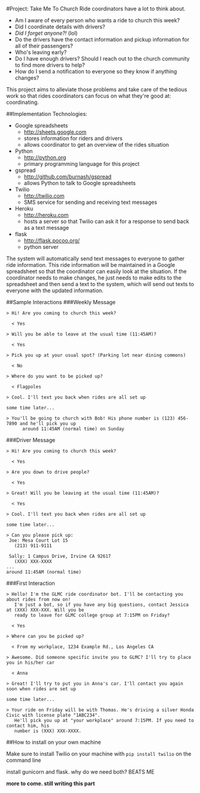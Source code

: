 #Project: Take Me To Church
Ride coordinators have a lot to think about.
* Am I aware of every person who wants a ride to church this week? 
* Did I coordinate details with drivers? 
* _Did I forget anyone?!_ (lol)  
* Do the drivers have the contact information and pickup information for all of their passengers?
* Who's leaving early? 
* Do I have enough drivers? Should I reach out to the church community to find more drivers to help? 
* How do I send a notification to everyone so they know if anything changes? 

This project aims to alleviate those problems and take care of the tedious work so that rides coordinators can focus on what they're good at: coordinating.

##Implementation
Technologies:
* Google spreadsheets 
  * http://sheets.google.com
  * stores information for riders and drivers
  * allows coordinator to get an overview of the rides situation
* Python
  * http://python.org
  * primary programming language for this project
* gspread 
  * http://github.com/burnash/gspread
  * allows Python to talk to Google spreadsheets
* Twilio 
  * http://twilio.com
  * SMS service for sending and receiving text messages
* Heroku 
  * http://heroku.com
  * hosts a server so that Twilio can ask it for a response to send back as a text message
* flask
  * http://flask.pocoo.org/
  * python server

The system will automatically send text messages to everyone to gather ride information. This ride information will be maintained in a Google spreadsheet so that the coordinator can easily look at the situation. If the coordinator needs to make changes, he just needs to make edits to the spreadsheet and then send a text to the system, which will send out texts to everyone with the updated information.

##Sample Interactions
###Weekly Message
```
> Hi! Are you coming to church this week?

  < Yes

> Will you be able to leave at the usual time (11:45AM)?

  < Yes

> Pick you up at your usual spot? (Parking lot near dining commons)

  < No

> Where do you want to be picked up?

  < Flagpoles

> Cool. I'll text you back when rides are all set up

some time later...

> You'll be going to church with Bob! His phone number is (123) 456-7890 and he'll pick you up 
      around 11:45AM (normal time) on Sunday
```

###Driver Message
```
> Hi! Are you coming to church this week?

  < Yes

> Are you down to drive people?

  < Yes

> Great! Will you be leaving at the usual time (11:45AM)?

  < Yes

> Cool. I'll text you back when rides are all set up

some time later...

> Can you please pick up:
 Joe: Mesa Court Lot 15 
   (213) 911-9111
   
 Sally: 1 Campus Drive, Irvine CA 92617
   (XXX) XXX-XXXX
...
around 11:45AM (normal time)
```

###First Interaction
```
> Hello! I'm the GLMC ride coordinator bot. I'll be contacting you about rides from now on! 
   I'm just a bot, so if you have any big questions, contact Jessica at (XXX) XXX-XXX. Will you be 
   ready to leave for GLMC college group at 7:15PM on Friday?

  < Yes

> Where can you be picked up?

  < From my workplace, 1234 Example Rd., Los Angeles CA

> Awesome. Did someone specific invite you to GLMC? I'll try to place you in his/her car

  < Anna

> Great! I'll try to put you in Anna's car. I'll contact you again soon when rides are set up

some time later...

> Your ride on Friday will be with Thomas. He's driving a silver Honda Civic with license plate "1ABC234". 
   He'll pick you up at "your workplace" around 7:15PM. If you need to contact him, his 
   number is (XXX) XXX-XXXX.
```

##How to install on your own machine


Make sure to install Twilio on your machine with
`pip install twilio`
on the command line

install gunicorn and flask. why do we need both? BEATS ME

__more to come. still writing this part__
